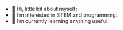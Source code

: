 - 👋 Hi, little bit about myself:
- 👀 I’m interested in STEM and programming.
- 🌱 I’m currently learning anything useful.


<!---
Betsegaw-hp/Betsegaw-hp is a ✨ special ✨ repository because its `README.md` (this file) appears on your GitHub profile.
You can click the Preview link to take a look at your changes.
--->
